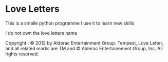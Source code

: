 # Love Letters

This is a smalle python programme
I use it to learn new skills

I do not own the love letters name


Copyright :
© 2012 by Alderac Entertainment Group.
Tempest, Love Letter, and all related marks are TM and © Alderac Entertainement Group, Inc.
All rights reserved.
